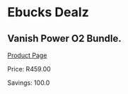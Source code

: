 
# Ebucks Dealz
## Vanish Power O2 Bundle.
[Product Page](https://www.ebucks.com/web/shop/productSelected.do?prodId=1018851326&catId=375509364)

Price: R459.00

Savings: 100.0


	